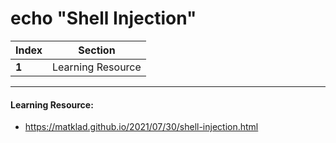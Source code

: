 # echo "Shell Injection"

Index | Section
--- | ---
**1** | Learning Resource

___


#### Learning Resource: 

* https://matklad.github.io/2021/07/30/shell-injection.html
